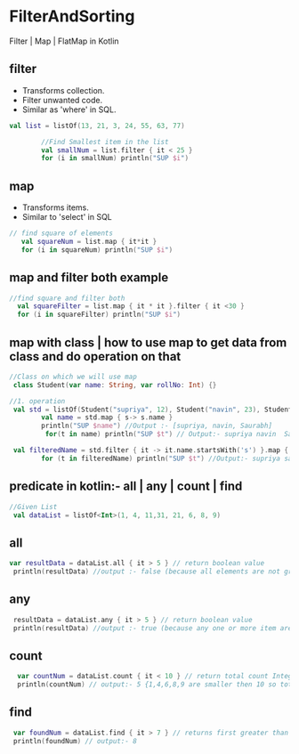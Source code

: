 # FilterAndSorting
Filter | Map | FlatMap  in Kotlin
## filter
- Transforms collection.
- Filter unwanted code.
- Similar as 'where' in SQL.
```kotlin
val list = listOf(13, 21, 3, 24, 55, 63, 77)

        //Find Smallest item in the list
        val smallNum = list.filter { it < 25 }
        for (i in smallNum) println("SUP $i")
```
## map
- Transforms items.
- Similar to 'select' in SQL
```kotlin
// find square of elements
   val squareNum = list.map { it*it }
   for (i in squareNum) println("SUP $i")
```
## map and filter both example
```kotlin
//find square and filter both
  val squareFilter = list.map { it * it }.filter { it <30 }
  for (i in squareFilter) println("SUP $i")
```
## map with class | how to use map to get data from class and do operation on that
```kotlin
//Class on which we will use map 
 class Student(var name: String, var rollNo: Int) {}
```
```kotlin
//1. operation
 val std = listOf(Student("supriya", 12), Student("navin", 23), Student("Saurabh", 11))
        val name = std.map { s-> s.name }
        println("SUP $name") //Output :- [supriya, navin, Saurabh]
         for(t in name) println("SUP $t") // Output:- supriya navin  Saurabh
```
```kotlin
 val filteredName = std.filter { it -> it.name.startsWith('s') }.map { s -> s.name }
        for (t in filteredName) println("SUP $t") //Output:- supriya saurabh
```
## predicate in kotlin:- all | any | count | find
```kotlin
//Given List
 val dataList = listOf<Int>(1, 4, 11,31, 21, 6, 8, 9)
```
## all
```kotlin
var resultData = dataList.all { it > 5 } // return boolean value
 println(resultData) //output :- false (because all elements are not grater than 5)
```
## any
```kotlin
 resultData = dataList.any { it > 5 } // return boolean value
 println(resultData) //output :- true (because any one or more item are grater than 5)
```
## count
```kotlin
  var countNum = dataList.count { it < 10 } // return total count Integer value
  println(countNum) // output:- 5 {1,4,6,8,9 are smaller then 10 so total count will be 5}
```
## find
```kotlin
 var foundNum = dataList.find { it > 7 } // returns first greater than 7 number from the list
 println(foundNum) // output:- 8
```



